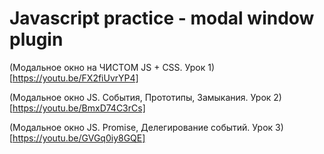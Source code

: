 # Javascript practice - modal window plugin

(Модальное окно на ЧИСТОМ JS + CSS. Урок 1)[https://youtu.be/FX2fiUvrYP4]

(Модальное окно JS. События, Прототипы, Замыкания. Урок 2)[https://youtu.be/BmxD74C3rCs]

(Модальное окно JS. Promise, Делегирование событий. Урок 3)[https://youtu.be/GVGq0iy8GQE]
